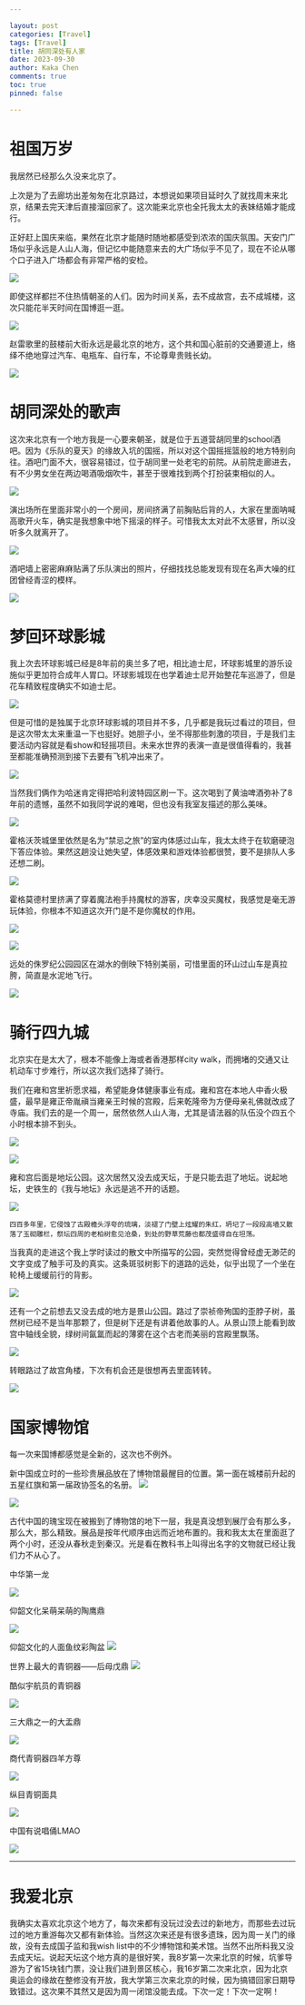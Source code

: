 ```yaml
---

layout: post
categories: [Travel]
tags: [Travel]
title: 胡同深处有人家
date: 2023-09-30
author: Kaka Chen
comments: true
toc: true
pinned: false

---
```


# 祖国万岁

我居然已经那么久没来北京了。

上次是为了去廊坊出差匆匆在北京路过，本想说如果项目延时久了就找周末来北京，结果去完天津后直接溜回家了。这次能来北京也全托我太太的表妹结婚才能成行。

正好赶上国庆来临，果然在北京才能随时随地都感受到浓浓的国庆氛围。天安门广场似乎永远是人山人海，但记忆中能随意来去的大广场似乎不见了，现在不论从哪个口子进入广场都会有非常严格的安检。

![](https://raw.githubusercontent.com/kakack/kakack.github.io/master/_images/bj3.jpg)

即使这样都拦不住热情朝圣的人们。因为时间关系，去不成故宫，去不成城楼，这次只能花半天时间在国博逛一逛。

![](https://raw.githubusercontent.com/kakack/kakack.github.io/master/_images/bj2.jpg)

赵雷歌里的鼓楼前大街永远是最北京的地方，这个共和国心脏前的交通要道上，络绎不绝地穿过汽车、电瓶车、自行车，不论尊卑贵贱长幼。

![](https://raw.githubusercontent.com/kakack/kakack.github.io/master/_images/bj1.jpg)

# 胡同深处的歌声

这次来北京有一个地方我是一心要来朝圣，就是位于五道营胡同里的school酒吧。因为《乐队的夏天》的缘故入坑的国摇，所以对这个国摇摇篮般的地方特别向往。酒吧门面不大，很容易错过，位于胡同里一处老宅的前院。从前院走廊进去，有不少男女坐在两边喝酒吸烟吹牛，甚至于很难找到两个打扮装束相似的人。

![](https://raw.githubusercontent.com/kakack/kakack.github.io/master/_images/bj4.jpg)

演出场所在里面非常小的一个房间，房间挤满了前胸贴后背的人，大家在里面呐喊高歌开火车，确实是我想象中地下摇滚的样子。可惜我太太对此不太感冒，所以没听多久就离开了。

![](https://raw.githubusercontent.com/kakack/kakack.github.io/master/_images/bj5.jpg)

酒吧墙上密密麻麻贴满了乐队演出的照片，仔细找找总能发现有现在名声大噪的红团曾经青涩的模样。

![](https://raw.githubusercontent.com/kakack/kakack.github.io/master/_images/bj30.jpg)

# 梦回环球影城

我上次去环球影城已经是8年前的奥兰多了吧，相比迪士尼，环球影城里的游乐设施似乎更加符合成年人胃口。环球影城现在也学着迪士尼开始整花车巡游了，但是花车精致程度确实不如迪士尼。

![](https://raw.githubusercontent.com/kakack/kakack.github.io/master/_images/bj11.jpg)

但是可惜的是独属于北京环球影城的项目并不多，几乎都是我玩过看过的项目，但是这次带太太来重温一下也挺好。她胆子小，坐不得那些刺激的项目，于是我们主要活动内容就是看show和轻摇项目。未来水世界的表演一直是很值得看的，我甚至都能准确预测到接下去要有飞机冲出来了。

![](https://raw.githubusercontent.com/kakack/kakack.github.io/master/_images/bj10.jpg)

当然我们俩作为哈迷肯定得把哈利波特园区刷一下。这次喝到了黄油啤酒弥补了8年前的遗憾，虽然不如我同学说的难喝，但也没有我室友描述的那么美味。

![](https://raw.githubusercontent.com/kakack/kakack.github.io/master/_images/bj9.jpg)

霍格沃茨城堡里依然是名为“禁忌之旅”的室内体感过山车，我太太终于在软磨硬泡下答应体验。果然这趟没让她失望，体感效果和游戏体验都很赞，要不是排队人多还想二刷。

![](https://raw.githubusercontent.com/kakack/kakack.github.io/master/_images/bj6.jpg)

霍格莫德村里挤满了穿着魔法袍手持魔杖的游客，庆幸没买魔杖，我感觉是毫无游玩体验，你根本不知道这次开门是不是你魔杖的作用。

![](https://raw.githubusercontent.com/kakack/kakack.github.io/master/_images/bj7.jpg)

![](https://raw.githubusercontent.com/kakack/kakack.github.io/master/_images/bj8.jpg)

远处的侏罗纪公园园区在湖水的倒映下特别美丽，可惜里面的环山过山车是真拉胯，简直是水泥地飞行。

![](https://raw.githubusercontent.com/kakack/kakack.github.io/master/_images/bj12.jpg)

# 骑行四九城

北京实在是太大了，根本不能像上海或者香港那样city walk，而拥堵的交通又让机动车寸步难行，所以这次我们选择了骑行。

我们在雍和宫里祈愿求福，希望能身体健康事业有成。雍和宫在本地人中香火极盛，最早是雍正帝胤禛当雍亲王时候的宫殿，后来乾隆帝为方便母亲礼佛就改成了寺庙。我们去的是一个周一，居然依然人山人海，尤其是请法器的队伍没个四五个小时根本排不到头。

![](https://raw.githubusercontent.com/kakack/kakack.github.io/master/_images/bj13.jpg)

![](https://raw.githubusercontent.com/kakack/kakack.github.io/master/_images/bj17.jpg)

雍和宫后面是地坛公园。这次居然又没去成天坛，于是只能去逛了地坛。说起地坛，史铁生的《我与地坛》永远是逃不开的话题。

![](https://raw.githubusercontent.com/kakack/kakack.github.io/master/_images/bj14.jpg)

`四百多年里，它侵蚀了古殿檐头浮夸的琉璃，淡褪了门壁上炫耀的朱红，坍圮了一段段高墙又散落了玉砌雕栏，祭坛四周的老柏树愈见沧桑，到处的野草荒藤也都茂盛得自在坦荡。`

当我真的走进这个我上学时读过的散文中所描写的公园，突然觉得曾经虚无渺茫的文字变成了触手可及的真实。这条斑驳树影下的道路的远处，似乎出现了一个坐在轮椅上缓缓前行的背影。

![](https://raw.githubusercontent.com/kakack/kakack.github.io/master/_images/bj15.jpg)

还有一个之前想去又没去成的地方是景山公园。路过了崇祯帝殉国的歪脖子树，虽然树已经不是当年那颗了，但是树下还是有讲着他故事的人。从景山顶上能看到故宫中轴线全貌，绿树间氤氲而起的薄雾在这个古老而美丽的宫殿里飘荡。

![](https://raw.githubusercontent.com/kakack/kakack.github.io/master/_images/bj16.jpg)

转眼路过了故宫角楼，下次有机会还是很想再去里面转转。

![](https://raw.githubusercontent.com/kakack/kakack.github.io/master/_images/bj18.jpg)

# 国家博物馆

每一次来国博都感觉是全新的，这次也不例外。

新中国成立时的一些珍贵展品放在了博物馆最醒目的位置。第一面在城楼前升起的五星红旗和第一届政协签名的名册。
![](https://raw.githubusercontent.com/kakack/kakack.github.io/master/_images/bj19.jpg)

![](https://raw.githubusercontent.com/kakack/kakack.github.io/master/_images/bj20.jpg)

古代中国的瑰宝现在被搬到了博物馆的地下一层，我是真没想到展厅会有那么多，那么大，那么精致。展品是按年代顺序由远而近地布置的。我和我太太在里面逛了两个小时，还没从春秋走到秦汉。光是看在教科书上叫得出名字的文物就已经让我们力不从心了。

中华第一龙

![](https://raw.githubusercontent.com/kakack/kakack.github.io/master/_images/bj21.jpg)

仰韶文化呆萌呆萌的陶鹰鼎

![](https://raw.githubusercontent.com/kakack/kakack.github.io/master/_images/bj22.jpg)

仰韶文化的人面鱼纹彩陶盆
![](https://raw.githubusercontent.com/kakack/kakack.github.io/master/_images/bj23.jpg)

世界上最大的青铜器——后母戊鼎
![](https://raw.githubusercontent.com/kakack/kakack.github.io/master/_images/bj24.jpg)

酷似宇航员的青铜器

![](https://raw.githubusercontent.com/kakack/kakack.github.io/master/_images/bj25.jpg)

三大鼎之一的大盂鼎

![](https://raw.githubusercontent.com/kakack/kakack.github.io/master/_images/bj26.jpg)

商代青铜器四羊方尊

![](https://raw.githubusercontent.com/kakack/kakack.github.io/master/_images/bj27.jpg)

纵目青铜面具

![](https://raw.githubusercontent.com/kakack/kakack.github.io/master/_images/bj28.jpg)

中国有说唱俑LMAO

![](https://raw.githubusercontent.com/kakack/kakack.github.io/master/_images/bj29.jpg)

---

# 我爱北京

我确实太喜欢北京这个地方了，每次来都有没玩过没去过的新地方，而那些去过玩过的地方重游每次又都有新体验。当然这次来还是有很多遗珠，因为周一关门的缘故，没有去成国子监和我wish list中的不少博物馆和美术馆。当然不出所料我又没去成天坛。说起天坛这个地方真的是很好笑，我8岁第一次来北京的时候，坑爹导游为了省15块钱门票，没让我们进到景区核心，我16岁第二次来北京，因为北京奥运会的缘故在整修没有开放，我大学第三次来北京的时候，因为搞错回家日期导致错过。这次果不其然又是因为周一闭馆没能去成。下次一定！下次一定啊！